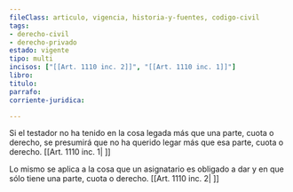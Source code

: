```yaml
---
fileClass: articulo, vigencia, historia-y-fuentes, codigo-civil
tags:
- derecho-civil
- derecho-privado
estado: vigente
tipo: multi
incisos: ["[[Art. 1110 inc. 2]]", "[[Art. 1110 inc. 1]]"]
libro:
titulo:
parrafo:
corriente-juridica:

---
```

Si el testador no ha tenido en la cosa legada más que una parte, cuota o derecho, se presumirá que no ha querido legar más que esa parte, cuota o derecho. [[Art. 1110 inc. 1| ]]

Lo mismo se aplica a la cosa que un asignatario es obligado a dar y en que sólo tiene una parte, cuota o derecho. [[Art. 1110 inc. 2| ]]